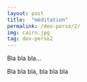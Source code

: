 ```yaml
---
layout: post
title:  "méditation"
permalink: /dev-perso/2/
img: cairn.jpg
tag: dev-perso2
---
```

Bla bla bla...

Bla bla bla, bla bla bla
